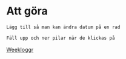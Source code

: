 # Att göra

```php
Lägg till så man kan ändra datum på en rad
```
```php
Fäll upp och ner pilar när de klickas på
```

[Weekloggr](http://weekloggr.loc/)